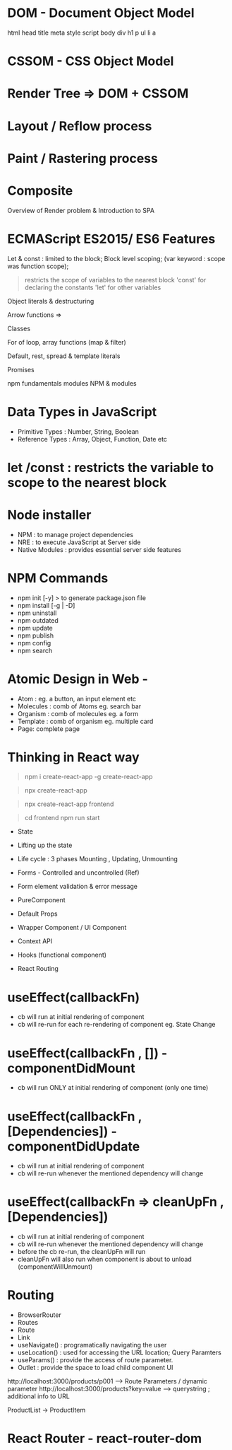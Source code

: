 # DOM - Document Object Model

html
head
title
meta
style
script
body
div
h1
p
ul
li
a

# CSSOM - CSS Object Model

# Render Tree => DOM + CSSOM

# Layout / Reflow process

# Paint / Rastering process

# Composite

Overview of Render problem & Introduction to SPA

# ECMAScript ES2015/ ES6 Features

Let & const : limited to the block; Block level scoping; (var keyword : scope was function scope);

> restricts the scope of variables to the nearest block
> 'const' for declaring the constants
> 'let' for other variables

Object literals & destructuring

Arrow functions =>

Classes

For of loop, array functions (map & filter)

Default, rest, spread & template literals

Promises

npm fundamentals
modules
NPM & modules

# Data Types in JavaScript

- Primitive Types : Number, String, Boolean
- Reference Types : Array, Object, Function, Date etc

# let /const : restricts the variable to scope to the nearest block

# Node installer

- NPM : to manage project dependencies
- NRE : to execute JavaScript at Server side
- Native Modules : provides essential server side features

# NPM Commands

- npm init [-y] > to generate package.json file
- npm install <package-name> [-g | -D]
- npm uninstall <package-name>
- npm outdated
- npm update
- npm publish
- npm config
- npm search

# Atomic Design in Web -

- Atom : eg. a button, an input element etc
- Molecules : comb of Atoms eg. search bar
- Organism : comb of molecules eg. a form
- Template : comb of organism eg. multiple card
- Page: complete page

# Thinking in React way

> npm i create-react-app -g
> create-react-app <app-name>

> npx create-react-app <app-name>

> npx create-react-app frontend

> cd frontend
> npm run start

- State
- Lifting up the state
- Life cycle : 3 phases Mounting , Updating, Unmounting
- Forms - Controlled and uncontrolled (Ref)
- Form element validation & error message
- PureComponent
- Default Props
- Wrapper Component / UI Component

- Context API
- Hooks (functional component)
- React Routing

# useEffect(callbackFn)

- cb will run at initial rendering of component
- cb will re-run for each re-rendering of component eg. State Change

# useEffect(callbackFn , []) - componentDidMount

- cb will run ONLY at initial rendering of component (only one time)

# useEffect(callbackFn , [Dependencies]) - componentDidUpdate

- cb will run at initial rendering of component
- cb will re-run whenever the mentioned dependency will change

# useEffect(callbackFn => cleanUpFn , [Dependencies])

- cb will run at initial rendering of component
- cb will re-run whenever the mentioned dependency will change
- before the cb re-run, the cleanUpFn will run
- cleanUpFn will also run when component is about to unload (componentWillUnmount)

# Routing

- BrowserRouter
- Routes
- Route
- Link
- useNavigate() : programatically navigating the user
- useLocation() : used for accessing the URL location; Query Paramters
- useParams() : provide the access of route parameter.
- Outlet : provide the space to load child component UI

http://localhost:3000/products/p001 --> Route Parameters / dynamic parameter
http://localhost:3000/products?key=value --> querystring ; additional info to URL

ProductList -> ProductItem

# React Router - react-router-dom
